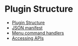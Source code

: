 # Plugin Structure

- [Plugin Structure](./overview)
- [JSON manifest](./manifest)
- [Menu command handlers](./handlers)
- [Accessing APIs](./accessing-apis)